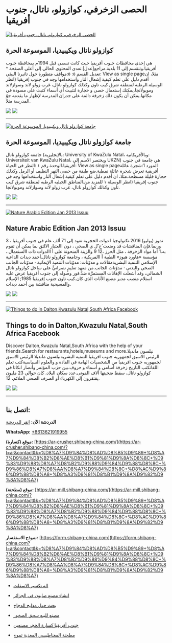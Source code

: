 # الحصى الزخرفي، كوازولو، ناتال، جنوب أفريقيا

<a href="https://swt.shibang-china.com/?l=ar&img&k=%D8%A7%D9%84%D8%AD%D8%B5%D9%89+%D8%A7%D9%84%D8%B2%D8%AE%D8%B1%D9%81%D9%8A%D8%8C+%D9%83%D9%88%D8%A7%D8%B2%D9%88%D9%84%D9%88%D8%8C+%D9%86%D8%A7%D8%AA%D8%A7%D9%84%D8%8C+%D8%AC%D9%86%D9%88%D8%A8+%D8%A3%D9%81%D8%B1%D9%8A%D9%82%D9%8A%D8%A7" target="_blank">![الحصى الزخرفي، كوازولو، ناتال، جنوب أفريقيا](http://static.shibang-china.com/all-800x300/259.jpg)</a>

## كوازولو ناتال ويكيبيديا، الموسوعة الحرة
هي إحدى محافظات جنوب أفريقيا حيث كانت تسمى قبل 1994م بمحافظة جنوب أفريقيا.وتنقسم إلى 11 بلدية.مراجع[عدل].تعدى المحتوى الحالي إلى أعلى الصفحة ^ تعديل.القسم ٥: ٥:مواقف متطورة حول تاثيرنا البيئي: View as single pageمثلا، ان أقدم دليل على تعلم كيفية إشعال النار واستخدامها وجد في جنوب إفريقيا (انظر الوسيلة.الرطبه لمنطقة شرق كيب تاون وكذلك كوازولو ناتال، غرب زولو لاند وسوازلاند وموبولانجا.يمكنك إستعمال حصى و حجارة لتثبيت أي أسماء كتبت على مسودة في مكانها.يمكن أن يكون ذلك زخرفة دائمة على جدران المدرسة لإظهار ما يقدمه جوّ المدرسة مثلا.


<a href="https://whatsapp.shibangsoft.com/WhatsApp.php" target="_blank" title="WhatsApp">![](http://static.shibang-china.com/icon/whatsapp.png)</a> <a href="https://swt.shibang-china.com/?l=ar&icon&k=%D8%A7%D9%84%D8%AD%D8%B5%D9%89+%D8%A7%D9%84%D8%B2%D8%AE%D8%B1%D9%81%D9%8A%D8%8C+%D9%83%D9%88%D8%A7%D8%B2%D9%88%D9%84%D9%88%D8%8C+%D9%86%D8%A7%D8%AA%D8%A7%D9%84%D8%8C+%D8%AC%D9%86%D9%88%D8%A8+%D8%A3%D9%81%D8%B1%D9%8A%D9%82%D9%8A%D8%A7" target="_blank">![](http://static.shibang-china.com/icon/chat-ar.png)</a>

---

<a href="https://swt.shibang-china.com/?l=ar&img&k=%D8%A7%D9%84%D8%AD%D8%B5%D9%89+%D8%A7%D9%84%D8%B2%D8%AE%D8%B1%D9%81%D9%8A%D8%8C+%D9%83%D9%88%D8%A7%D8%B2%D9%88%D9%84%D9%88%D8%8C+%D9%86%D8%A7%D8%AA%D8%A7%D9%84%D8%8C+%D8%AC%D9%86%D9%88%D8%A8+%D8%A3%D9%81%D8%B1%D9%8A%D9%82%D9%8A%D8%A7" target="_blank">![جامعة كوازولو ناتال ويكيبيديا، الموسوعة الحرة](http://static.shibang-china.com/all-800x300/52.jpg)</a>

## جامعة كوازولو ناتال ويكيبيديا، الموسوعة الحرة
جامعة كوازولو ناتال (بالإنجليزية: University of KwaZulu Natal، وبالأفريكانية: Universiteit van KwaZulu Natal، ويختصر الاسم إلى UKZN) هي جامعة في جنوب أفريقيا.الوحدة رقم ١ :النظر في الحياة: View as single pageالمورد 1:شجرة عائلة أفريقية تعرض شجرة عائلة نمطية.ضع طبقة من حصى النهر النظيف أو الرمل وكذلك حجارة قليلة مسطحة.مثلا، ان أقدم دليل على تعلم كيفية إشعال النار واستخدامها وجد في جنوب إفريقيا (انظر الوسيلة ١ للمزيد من.المناطق الجبليه الرطبه لمنطقة شرق كيب تاون وكذلك كوازولو ناتال، غرب زولو لاند وسوازلاند وموبولانجا.


<a href="https://whatsapp.shibangsoft.com/WhatsApp.php" target="_blank" title="WhatsApp">![](http://static.shibang-china.com/icon/whatsapp.png)</a> <a href="https://swt.shibang-china.com/?l=ar&icon&k=%D8%A7%D9%84%D8%AD%D8%B5%D9%89+%D8%A7%D9%84%D8%B2%D8%AE%D8%B1%D9%81%D9%8A%D8%8C+%D9%83%D9%88%D8%A7%D8%B2%D9%88%D9%84%D9%88%D8%8C+%D9%86%D8%A7%D8%AA%D8%A7%D9%84%D8%8C+%D8%AC%D9%86%D9%88%D8%A8+%D8%A3%D9%81%D8%B1%D9%8A%D9%82%D9%8A%D8%A7" target="_blank">![](http://static.shibang-china.com/icon/chat-ar.png)</a>

---

<a href="https://swt.shibang-china.com/?l=ar&img&k=%D8%A7%D9%84%D8%AD%D8%B5%D9%89+%D8%A7%D9%84%D8%B2%D8%AE%D8%B1%D9%81%D9%8A%D8%8C+%D9%83%D9%88%D8%A7%D8%B2%D9%88%D9%84%D9%88%D8%8C+%D9%86%D8%A7%D8%AA%D8%A7%D9%84%D8%8C+%D8%AC%D9%86%D9%88%D8%A8+%D8%A3%D9%81%D8%B1%D9%8A%D9%82%D9%8A%D8%A7" target="_blank">![Nature Arabic Edition Jan 2013 Issuu](http://static.shibang-china.com/all-800x300/1145.jpg)</a>

## Nature Arabic Edition Jan 2013 Issuu
3 تموز (يوليو) 2016.تكنولوجيا ا دوات الحجرية تعود إلى 71 ألف عام في جنوب أفريقيا ، وربما.فإن المناقشات قد وضعت ُج ّل ي الصحي ، دون االعتبار الالئق بما يمكن أن تقوم به.1 أما مواد الزخرفة ، مثل الخرز ،12 9 والزينة المنحوتة على أ االدوات ذات االستعمال.، مؤسسة «هاورد هيوز» الطبية أ االمريكية ، وجامعة كوازولو ناتال.أحمد ديدات الداعية الإسلامي التنمية البشريةمقالات و مدوّنات: مدوّنات التنمية الإيمانية &middot; مدوّنات الجانب الصحي والبدني &middot; مدوّنات الجانب.من معهد تعليمٍ نصرانيٍّ على ساحل كوازولو ناتال الشمالي، وقد أشعلت الإهانات المستمرَّة ضدَّ.فور وصوله إلى جنوب أفريقيا عرض عليه استلام منصب مدير مصنع الأثاث الذي كان.كيب تاون جنوب إفريقيا 1985; الإسلام والمسيحية مناقشة بين أحمد ديدات.


<a href="https://whatsapp.shibangsoft.com/WhatsApp.php" target="_blank" title="WhatsApp">![](http://static.shibang-china.com/icon/whatsapp.png)</a> <a href="https://swt.shibang-china.com/?l=ar&icon&k=%D8%A7%D9%84%D8%AD%D8%B5%D9%89+%D8%A7%D9%84%D8%B2%D8%AE%D8%B1%D9%81%D9%8A%D8%8C+%D9%83%D9%88%D8%A7%D8%B2%D9%88%D9%84%D9%88%D8%8C+%D9%86%D8%A7%D8%AA%D8%A7%D9%84%D8%8C+%D8%AC%D9%86%D9%88%D8%A8+%D8%A3%D9%81%D8%B1%D9%8A%D9%82%D9%8A%D8%A7" target="_blank">![](http://static.shibang-china.com/icon/chat-ar.png)</a>

---

<a href="https://swt.shibang-china.com/?l=ar&img&k=%D8%A7%D9%84%D8%AD%D8%B5%D9%89+%D8%A7%D9%84%D8%B2%D8%AE%D8%B1%D9%81%D9%8A%D8%8C+%D9%83%D9%88%D8%A7%D8%B2%D9%88%D9%84%D9%88%D8%8C+%D9%86%D8%A7%D8%AA%D8%A7%D9%84%D8%8C+%D8%AC%D9%86%D9%88%D8%A8+%D8%A3%D9%81%D8%B1%D9%8A%D9%82%D9%8A%D8%A7" target="_blank">![Things to do in Dalton,Kwazulu Natal,South Africa Facebook](http://static.shibang-china.com/all-800x300/641.jpg)</a>

## Things to do in Dalton,Kwazulu Natal,South Africa Facebook
Discover Dalton,Kwazulu Natal,South Africa with the help of your friends.Search for restaurants,hotels,museums and more.نيلسون مانديلا الرئيس الاسبق لجمهوريه جنوب افريقيا التنمية البشريةنيلسون مانديلا الرئيس الاسبق لجمهوريه جنوب افريقيا من الشخصيات الهامة في القادة و.والعلوم السياسيةكتب تعلم اللغاتكتب التاريخ زخرفة أسامي و أسماء و حروف.بين حزب المؤتمر وأنصار انكاثا في كوازولو ناتال، سقط ضحيتها آلاف الموتى.عدد سكان البلاد، كان حوالي 23 مليون يفتقرون إلى الكهرباء أو الصرف الصحي الملائم، 12.


<a href="https://whatsapp.shibangsoft.com/WhatsApp.php" target="_blank" title="WhatsApp">![](http://static.shibang-china.com/icon/whatsapp.png)</a> <a href="https://swt.shibang-china.com/?l=ar&icon&k=%D8%A7%D9%84%D8%AD%D8%B5%D9%89+%D8%A7%D9%84%D8%B2%D8%AE%D8%B1%D9%81%D9%8A%D8%8C+%D9%83%D9%88%D8%A7%D8%B2%D9%88%D9%84%D9%88%D8%8C+%D9%86%D8%A7%D8%AA%D8%A7%D9%84%D8%8C+%D8%AC%D9%86%D9%88%D8%A8+%D8%A3%D9%81%D8%B1%D9%8A%D9%82%D9%8A%D8%A7" target="_blank">![](http://static.shibang-china.com/icon/chat-ar.png)</a>

---
## اتصل بنا:

**الدردشة الآن:** [انقر للدردشة](https://swt.shibang-china.com?l=ar&contact&k=%D8%A7%D9%84%D8%AD%D8%B5%D9%89+%D8%A7%D9%84%D8%B2%D8%AE%D8%B1%D9%81%D9%8A%D8%8C+%D9%83%D9%88%D8%A7%D8%B2%D9%88%D9%84%D9%88%D8%8C+%D9%86%D8%A7%D8%AA%D8%A7%D9%84%D8%8C+%D8%AC%D9%86%D9%88%D8%A8+%D8%A3%D9%81%D8%B1%D9%8A%D9%82%D9%8A%D8%A7)

**WhatsApp:**  [+8613621919955](https://whatsapp.shibangsoft.com/WhatsApp.php)

**موقع (كسارة):** [https://ar-crusher.shibang-china.com/](https://ar-crusher.shibang-china.com/?l=ar&contact&k=%D8%A7%D9%84%D8%AD%D8%B5%D9%89+%D8%A7%D9%84%D8%B2%D8%AE%D8%B1%D9%81%D9%8A%D8%8C+%D9%83%D9%88%D8%A7%D8%B2%D9%88%D9%84%D9%88%D8%8C+%D9%86%D8%A7%D8%AA%D8%A7%D9%84%D8%8C+%D8%AC%D9%86%D9%88%D8%A8+%D8%A3%D9%81%D8%B1%D9%8A%D9%82%D9%8A%D8%A7)

**موقع (مطحنة):** [https://ar-mill.shibang-china.com/](https://ar-mill.shibang-china.com/?l=ar&contact&k=%D8%A7%D9%84%D8%AD%D8%B5%D9%89+%D8%A7%D9%84%D8%B2%D8%AE%D8%B1%D9%81%D9%8A%D8%8C+%D9%83%D9%88%D8%A7%D8%B2%D9%88%D9%84%D9%88%D8%8C+%D9%86%D8%A7%D8%AA%D8%A7%D9%84%D8%8C+%D8%AC%D9%86%D9%88%D8%A8+%D8%A3%D9%81%D8%B1%D9%8A%D9%82%D9%8A%D8%A7)

**نموذج الاستفسار:** [https://form.shibang-china.com](https://form.shibang-china.com?l=ar&contact&k=%D8%A7%D9%84%D8%AD%D8%B5%D9%89+%D8%A7%D9%84%D8%B2%D8%AE%D8%B1%D9%81%D9%8A%D8%8C+%D9%83%D9%88%D8%A7%D8%B2%D9%88%D9%84%D9%88%D8%8C+%D9%86%D8%A7%D8%AA%D8%A7%D9%84%D8%8C+%D8%AC%D9%86%D9%88%D8%A8+%D8%A3%D9%81%D8%B1%D9%8A%D9%82%D9%8A%D8%A7)

* [اله تكسير الاسفلت](../17/%D8%A7%D9%84%D9%87%20%D8%AA%D9%83%D8%B3%D9%8A%D8%B1%20%D8%A7%D9%84%D8%A7%D8%B3%D9%81%D9%84%D8%AA.md)

* [انشاء مصنع صابون في الجزائر](../18/%D8%A7%D9%86%D8%B4%D8%A7%D8%A1%20%D9%85%D8%B5%D9%86%D8%B9%20%D8%B5%D8%A7%D8%A8%D9%88%D9%86%20%D9%81%D9%8A%20%D8%A7%D9%84%D8%AC%D8%B2%D8%A7%D8%A6%D8%B1.md)

* [بحث حول مذابح الدجاج](../18/%D8%A8%D8%AD%D8%AB%20%D8%AD%D9%88%D9%84%20%D9%85%D8%B0%D8%A7%D8%A8%D8%AD%20%D8%A7%D9%84%D8%AF%D8%AC%D8%A7%D8%AC.md)

* [مصنع للبيع سحق الصخور](../19/%D9%85%D8%B5%D9%86%D8%B9%20%D9%84%D9%84%D8%A8%D9%8A%D8%B9%20%D8%B3%D8%AD%D9%82%20%D8%A7%D9%84%D8%B5%D8%AE%D9%88%D8%B1.md)

* [جنوب أفريقيا كسارة الحجر مصنعين](../17/%D8%AC%D9%86%D9%88%D8%A8%20%D8%A3%D9%81%D8%B1%D9%8A%D9%82%D9%8A%D8%A7%20%D9%83%D8%B3%D8%A7%D8%B1%D8%A9%20%D8%A7%D9%84%D8%AD%D8%AC%D8%B1%20%D9%85%D8%B5%D9%86%D8%B9%D9%8A%D9%86.md)

* [مطحنة المغناطيسي المغذية تموج](../18/%D9%85%D8%B7%D8%AD%D9%86%D8%A9%20%D8%A7%D9%84%D9%85%D8%BA%D9%86%D8%A7%D8%B7%D9%8A%D8%B3%D9%8A%20%D8%A7%D9%84%D9%85%D8%BA%D8%B0%D9%8A%D8%A9%20%D8%AA%D9%85%D9%88%D8%AC.md)